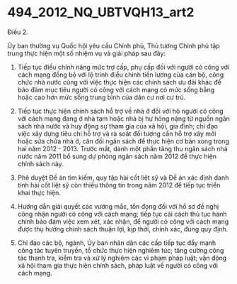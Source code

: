 # 494_2012_NQ_UBTVQH13_art2

Điều 2.

Ủy ban thường vụ Quốc hội yêu cầu Chính phủ, Thủ tướng Chính phủ tập trung thực hiện một số nhiệm vụ và giải pháp sau đây:

1. Tiếp tục điều chỉnh nâng mức trợ cấp, phụ cấp đối với người có công với cách mạng đồng bộ với lộ trình điều chỉnh tiền lương của cán bộ, công chức nhà nước cùng với việc thực hiện các chính sách ưu đãi khác để bảo đảm mục tiêu người có công với cách mạng có mức sống bằng hoặc cao hơn mức sống trung bình của dân cư nơi cư trú.

2. Tiếp tục thực hiện chính sách hỗ trợ về nhà ở đối với hộ người có công với cách mạng đang ở nhà tạm hoặc nhà bị hư hỏng nặng từ nguồn ngân sách nhà nước và huy động sự tham gia của xã hội, gia đình; chỉ đạo việc xây dựng tiêu chí hỗ trợ và rà soát đối tượng cần hỗ trợ xây mới hoặc sửa chữa nhà ở, cân đối ngân sách để thực hiện cơ bản xong trong hai năm 2012 - 2013. Trước mắt, dành một phần tăng thu ngân sách nhà nước năm 2011 bổ sung dự phòng ngân sách năm 2012 để thực hiện chính sách này.

3. Phê duyệt Đề án tìm kiếm, quy tập hài cốt liệt sỹ và Đề án xác định danh tính hài cốt liệt sỹ còn thiếu thông tin trong năm 2012 để tiếp tục triển khai thực hiện.

4. Hướng dẫn giải quyết các vướng mắc, tồn đọng đối với hồ sơ đề nghị công nhận người có công với cách mạng; tiếp tục cải cách thủ tục hành chính bảo đảm việc xem xét, xác nhận, để người có công với cách mạng được thụ hưởng chính sách thuận lợi, kịp thời, chính xác, đúng quy định.

5. Chỉ đạo các bộ, ngành, Ủy ban nhân dân các cấp tiếp tục đẩy mạnh công tác tuyên truyền, tổ chức thực hiện nghiêm túc; tăng cường công tác thanh tra, kiểm tra và xử lý nghiêm các vi phạm pháp luật; vận động xã hội tham gia thực hiện chính sách, pháp luật về người có công với cách mạng.